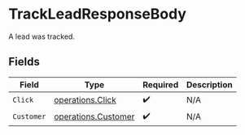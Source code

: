 # TrackLeadResponseBody

A lead was tracked.


## Fields

| Field                                                      | Type                                                       | Required                                                   | Description                                                |
| ---------------------------------------------------------- | ---------------------------------------------------------- | ---------------------------------------------------------- | ---------------------------------------------------------- |
| `Click`                                                    | [operations.Click](../../models/operations/click.md)       | :heavy_check_mark:                                         | N/A                                                        |
| `Customer`                                                 | [operations.Customer](../../models/operations/customer.md) | :heavy_check_mark:                                         | N/A                                                        |